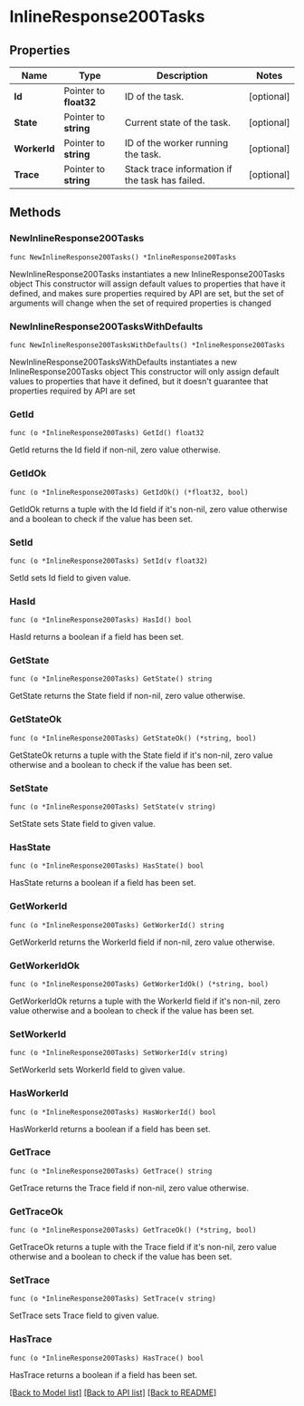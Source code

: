 # InlineResponse200Tasks

## Properties

Name | Type | Description | Notes
------------ | ------------- | ------------- | -------------
**Id** | Pointer to **float32** | ID of the task. | [optional] 
**State** | Pointer to **string** | Current state of the task. | [optional] 
**WorkerId** | Pointer to **string** | ID of the worker running the task. | [optional] 
**Trace** | Pointer to **string** | Stack trace information if the task has failed. | [optional] 

## Methods

### NewInlineResponse200Tasks

`func NewInlineResponse200Tasks() *InlineResponse200Tasks`

NewInlineResponse200Tasks instantiates a new InlineResponse200Tasks object
This constructor will assign default values to properties that have it defined,
and makes sure properties required by API are set, but the set of arguments
will change when the set of required properties is changed

### NewInlineResponse200TasksWithDefaults

`func NewInlineResponse200TasksWithDefaults() *InlineResponse200Tasks`

NewInlineResponse200TasksWithDefaults instantiates a new InlineResponse200Tasks object
This constructor will only assign default values to properties that have it defined,
but it doesn't guarantee that properties required by API are set

### GetId

`func (o *InlineResponse200Tasks) GetId() float32`

GetId returns the Id field if non-nil, zero value otherwise.

### GetIdOk

`func (o *InlineResponse200Tasks) GetIdOk() (*float32, bool)`

GetIdOk returns a tuple with the Id field if it's non-nil, zero value otherwise
and a boolean to check if the value has been set.

### SetId

`func (o *InlineResponse200Tasks) SetId(v float32)`

SetId sets Id field to given value.

### HasId

`func (o *InlineResponse200Tasks) HasId() bool`

HasId returns a boolean if a field has been set.

### GetState

`func (o *InlineResponse200Tasks) GetState() string`

GetState returns the State field if non-nil, zero value otherwise.

### GetStateOk

`func (o *InlineResponse200Tasks) GetStateOk() (*string, bool)`

GetStateOk returns a tuple with the State field if it's non-nil, zero value otherwise
and a boolean to check if the value has been set.

### SetState

`func (o *InlineResponse200Tasks) SetState(v string)`

SetState sets State field to given value.

### HasState

`func (o *InlineResponse200Tasks) HasState() bool`

HasState returns a boolean if a field has been set.

### GetWorkerId

`func (o *InlineResponse200Tasks) GetWorkerId() string`

GetWorkerId returns the WorkerId field if non-nil, zero value otherwise.

### GetWorkerIdOk

`func (o *InlineResponse200Tasks) GetWorkerIdOk() (*string, bool)`

GetWorkerIdOk returns a tuple with the WorkerId field if it's non-nil, zero value otherwise
and a boolean to check if the value has been set.

### SetWorkerId

`func (o *InlineResponse200Tasks) SetWorkerId(v string)`

SetWorkerId sets WorkerId field to given value.

### HasWorkerId

`func (o *InlineResponse200Tasks) HasWorkerId() bool`

HasWorkerId returns a boolean if a field has been set.

### GetTrace

`func (o *InlineResponse200Tasks) GetTrace() string`

GetTrace returns the Trace field if non-nil, zero value otherwise.

### GetTraceOk

`func (o *InlineResponse200Tasks) GetTraceOk() (*string, bool)`

GetTraceOk returns a tuple with the Trace field if it's non-nil, zero value otherwise
and a boolean to check if the value has been set.

### SetTrace

`func (o *InlineResponse200Tasks) SetTrace(v string)`

SetTrace sets Trace field to given value.

### HasTrace

`func (o *InlineResponse200Tasks) HasTrace() bool`

HasTrace returns a boolean if a field has been set.


[[Back to Model list]](../README.md#documentation-for-models) [[Back to API list]](../README.md#documentation-for-api-endpoints) [[Back to README]](../README.md)


